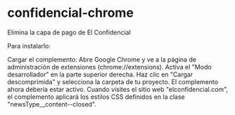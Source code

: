 # confidencial-chrome
Elimina la capa de pago de El Confidencial

Para instalarlo:

Cargar el complemento:
Abre Google Chrome y ve a la página de administración de extensiones (chrome://extensions).
Activa el "Modo desarrollador" en la parte superior derecha.
Haz clic en "Cargar descomprimida" y selecciona la carpeta de tu proyecto.
El complemento ahora debería estar activo.
Cuando visites el sitio web "elconfidencial.com", el complemento aplicará los estilos CSS definidos en la clase "newsType__content--closed".
